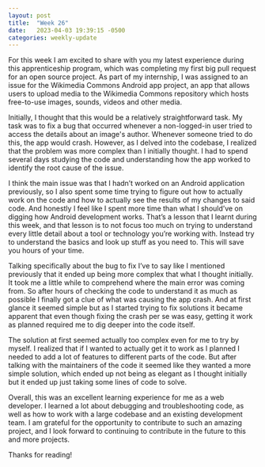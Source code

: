 ```yaml
---
layout: post
title:  "Week 26"
date:   2023-04-03 19:39:15 -0500
categories: weekly-update
---
```


For this week I am excited to share with you my latest experience during this apprenticeship program, which was completing my first big pull request for an open source project. As part of my internship, I was assigned to an issue for the Wikimedia Commons Android app project, an app that allows users to upload media to the Wikimedia Commons repository which hosts free-to-use images, sounds, videos and other media.

Initially, I thought that this would be a relatively straightforward task. My task was to fix a bug that occurred whenever a non-logged-in user tried to access the details about an image's author. Whenever someone tried to do this, the app would crash. However, as I delved into the codebase, I realized that the problem was more complex than I initially thought. I had to spend several days studying the code and understanding how the app worked to identify the root cause of the issue.

I think the main issue was that I hadn’t worked on an Android application previously, so I also spent some time trying to figure out how to actually work on the code and how to actually see the results of my changes to said code. And honestly I feel like I spent more time than what I should’ve on digging how Android development works. That’s a lesson that I learnt during this week, and that lesson is to not focus too much on trying to understand every little detail about a tool or technology you’re working with. Instead try to understand the basics and look up stuff as you need to. This will save you hours of your time.

Talking specifically about the bug to fix I’ve to say like I mentioned previously that it ended up being more complex that what I thought initially. It took me a little while to comprehend where the main error was coming from. So after hours of checking the code to understand it as much as possible I finally got a clue of what was causing the app crash. And at first glance it seemed simple but as I started trying to fix solutions it became apparent that even though fixing the crash per se was easy, getting it work as planned required me to dig deeper into the code itself.

The solution at first seemed actually too complex even for me to try by myself. I realized that if I wanted to actually get it to work as I planned I needed to add a lot of features to different parts of the code. But after talking with the maintainers of the code it seemed like they wanted a more simple solution, which ended up not being as elegant as I thought initially but it ended up just taking some lines of code to solve. 

Overall, this was an excellent learning experience for me as a web developer. I learned a lot about debugging and troubleshooting code, as well as how to work with a large codebase and an existing development team. I am grateful for the opportunity to contribute to such an amazing project, and I look forward to continuing to contribute in the future to this and more projects.

Thanks for reading!
